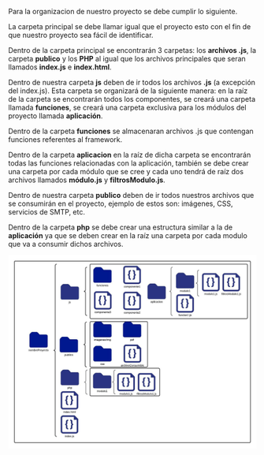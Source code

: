 Para la organizacion de nuestro proyecto se debe cumplir lo siguiente. 

La carpeta principal se debe llamar igual que el proyecto esto con el fin de que nuestro proyecto sea fácil de identificar.

Dentro de la carpeta principal se encontrarán 3 carpetas: los **archivos .js**, la carpeta **publico** y los **PHP** al igual que los archivos principales que seran llamados **index.js** e **index.html**.

Dentro de nuestra carpeta **js** deben de ir todos los archivos **.js** (a excepción del index.js). Esta carpeta se organizará de la siguiente manera: en la raíz de la carpeta se encontrarán todos los componentes, se creará una carpeta llamada **funciones**, se creará una carpeta exclusiva para los módulos del proyecto llamada **aplicación**.

Dentro de la carpeta **funciones** se almacenaran archivos .js que contengan funciones referentes al framework.

Dentro de la carpeta **aplicacion** en la raíz de dicha carpeta se encontrarán todas las funciones relacionadas con la aplicación, también se debe crear una carpeta por cada módulo que se cree y cada uno tendrá de raíz dos archivos llamados **módulo.js** y **filtrosModulo.js**.

Dentro de nuestra carpeta **publico** deben de ir todos nuestros archivos que se consumirán en el proyecto, ejemplo de estos son: imágenes, CSS, servicios de SMTP, etc.

Dentro de la carpeta **php** se debe crear una estructura similar a la de **aplicación** ya que se deben crear en la raíz una carpeta por cada modulo que va a consumir dichos archivos.


![OrgProyecto](/imagenes/OrganizacionArchivos/index.jpeg)

